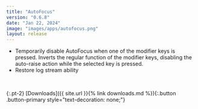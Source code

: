 ```yaml
---
title: "AutoFocus"
version: "0.6.8"
date: "Jan 22, 2024"
image: "images/apps/autofocus.png"
layout: release
---
```


- Temporarily disable AutoFocus when one of the modifier keys is pressed. Inverts the regular function of the modifier keys, disabling the auto-raise action while the selected key is pressed.
- Restore log stream ability

<br />

{:.pt-2}
[Downloads]({{ site.url }}{% link downloads.md %}){:.button .button-primary style="text-decoration: none;"}
